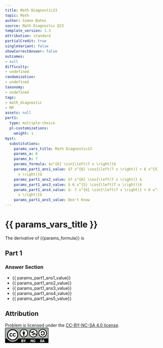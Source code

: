 ```yaml
---
title: Math Diagnostic23
topic: Math
author: Simon Bates
source: Math Diagnostic Q23
template_version: 1.3
attribution: standard
partialCredit: true
singleVariant: false
showCorrectAnswer: false
outcomes:
- null
difficulty:
- undefined
randomization:
- undefined
taxonomy:
- undefined
tags:
- math_diagnostic
- MP
assets: null
part1:
  type: multiple-choice
  pl-customizations:
    weight: 1
myst:
  substitutions:
    params_vars_title: Math Diagnostic23
    params_a: 6
    params_b: 7
    params_formula: $x^{6} \sin{\left(7 x \right)}$
    params_part1_ans1_value: $7 x^{6} \cos{\left(7 x \right)} + 6 x^{5} \sin{\left(7
      x \right)}$
    params_part1_ans2_value: $7 x^{6} \cos{\left(7 x \right)} $
    params_part1_ans3_value: $ 6 x^{5} \cos{\left(7 x \right)}$
    params_part1_ans4_value: $- 7 x^{6} \sin{\left(7 x \right)} + 6 x^{5} \cos{\left(7
      x \right)}$
    params_part1_ans5_value: Don't Know
---
```

# {{ params_vars_title }}
The derivative of {{params_formula}} is

## Part 1

### Answer Section

- {{ params_part1_ans1_value}}
- {{ params_part1_ans2_value}}
- {{ params_part1_ans3_value}}
- {{ params_part1_ans4_value}}
- {{ params_part1_ans5_value}}

## Attribution

Problem is licensed under the [CC-BY-NC-SA 4.0 license](https://creativecommons.org/licenses/by-nc-sa/4.0/).<br> ![The Creative Commons 4.0 license requiring attribution-BY, non-commercial-NC, and share-alike-SA license.](https://raw.githubusercontent.com/firasm/bits/master/by-nc-sa.png)